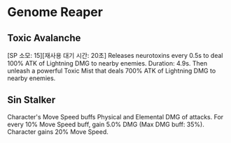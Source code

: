 # Genome Reaper

## Toxic Avalanche

[SP 소모: 15][재사용 대기 시간: 20초] Releases neurotoxins every 0.5s to deal 100% ATK of Lightning DMG to nearby enemies. Duration: 4.9s. Then unleash a powerful Toxic Mist that deals 700% ATK of Lightning DMG to nearby enemies.

## Sin Stalker

Character's Move Speed buffs Physical and Elemental DMG of attacks. For every 10% Move Speed buff, gain 5.0% DMG (Max DMG buff: 35%). Character gains 20% Move Speed.
